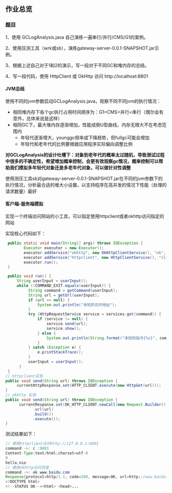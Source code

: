 ## 作业总览



### 题目

1、使用 GCLogAnalysis.java 自己演练一遍串行/并行/CMS/G1的案例。

2、使用压测工具（wrk或sb），演练gateway-server-0.0.1-SNAPSHOT.jar示例。

3、根据上述自己对于1和2的演示，写一段对于不同GC和堆内存的总结。

4、写一段代码，使用 HttpClient 或 OkHttp 访问 http://localhost:8801

#### JVM总结

使用不同的jvm参数启动GCLogAnalysis.java，观察不同不同jvm的执行情况：

- 相同堆内存下各个gc执行占用时间顺序为：G1<CMS<并行<串行（偶尔会有意外，总体来说是这样）
- 相同GC下，最大堆内存逐渐增加，性能成倒U型曲线，内存无限大不在考虑范围内
  - 年轻代逐渐增大，younggc频率成下降趋势，但fullgc可能会增加
  - 年轻代和老年代的比例要根据应用程序实际偏向调整比例

**对GCLogAnalysis的设计吐槽下：对象到老年代的概率太过随机，导致测试过程中很多的不确定性，希望增加概率控制，会更有效观察gc情况，概率控制可以帮助我们模拟多年轻代对象还是多老年代对象，可以做针对性调整**

使用测压工具sb对gateway-server-0.0.1-SNAPSHOT.jar在不同的jvm参数下的执行情况，分析最合适的堆大小设置，以支持程序在高并发的情况下性能（处理的请求数量）最好



#### 客户端-服务端模拟

实现一个终端访问网站的小工具，可以指定使用httpclient或者okhttp访问指定的网站

实现核心代码如下：

```java
 public static void main(String[] args) throws IOException {
        Executor executor = new Executor();
        executor.addService("okhttp", new OkHttpClientService(), "ok", "o");
        executor.addService("httpclient", new HttpClientService(), "client", "c", "cl");
        executor.run();
 }

 public void run() {
     String userInput = userInput();
     while (!COMMAND_EXIT.equals(userInput)) {
          String command = getCommand(userInput);
          String url = getUrl(userInput);
          if (url == null) {
              System.out.println("未知的访问地址");
          }
          try (HttpRequestService service = services.get(command)) {
              if (service != null) {
                  service.send(url);
                  service.show();
              } else {
                  System.out.println(String.format("未知的指令{%s}", command));
              }
          } catch (Exception e) {
              e.printStackTrace();
          }
          userInput = userInput();
      }
 }
// httpclient实现
public void send(String url) throws IOException {
     currentHttpResponse.set(HTTP_CLIENT.execute(new HttpGet(url)));
}
// okhttp 实现
public void send(String url) throws IOException {
      currentResponse.set(OK_HTTP_CLIENT.newCall(new Request.Builder()
            .url(url)
            .build())
            .execute());
}
```

测试结果如下：

```java
// 使用httpclient访问http://127.0.0.1:8801
command ->: c :8801
Content-Type:text/html;charset=utf-8
9
hello,nio
// 使用okhttp访问百度
command ->: ok www.baidu.com
Response{protocol=http/1.1, code=200, message=OK, url=http://www.baidu.com/}
<!DOCTYPE html>
<!--STATUS OK--><html> <head>...

```

